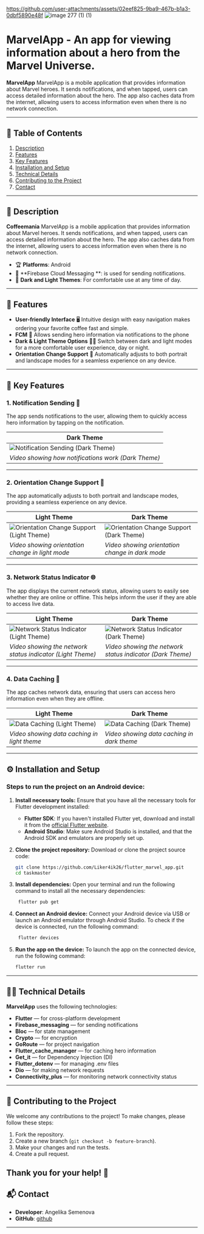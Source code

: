 
https://github.com/user-attachments/assets/02eef825-9ba9-467b-b1a3-0dbf5890e48f
 ![image 277 (1) (1)](https://github.com/user-attachments/assets/ce1e8205-26e3-424b-9e3f-fe1e9df35aa9) 
# **MarvelApp** - An app for viewing information about a hero from the Marvel Universe.

**MarvelApp** MarvelApp is a mobile application that provides information about Marvel heroes. It sends notifications, and when tapped, users can access detailed information about the hero. The app also caches data from the internet, allowing users to access information even when there is no network connection.

---

## 📝 Table of Contents

1. [Description](#description)
2. [Features](#features)
3. [Key Features](#key-features)
4. [Installation and Setup](#installation-and-setup)
5. [Technical Details](#technical-details)
6. [Contributing to the Project](#contributing-to-the-project)
7. [Contact](#contact)

---

## 📌 Description 

**Coffeemania** MarvelApp is a mobile application that provides information about Marvel heroes. It sends notifications, and when tapped, users can access detailed information about the hero. The app also caches data from the internet, allowing users to access information even when there is no network connection.

- 🏆 **Platforms**: Android
- 🔗 **Firebase Cloud Messaging **: is used for sending notifications.
- 🎨 **Dark and Light Themes**: For comfortable use at any time of day.

---

## 🚀 Features 

- **User-friendly Interface** 🖥️ Intuitive design with easy navigation makes ordering your favorite coffee fast and simple.
- **FCM** 🔔 Allows sending hero information via notifications to the phone
- **Dark & Light Theme Options** 🌚🌞 Switch between dark and light modes for a more comfortable user experience, day or night.
- **Orientation Change Support** 🔄 Automatically adjusts to both portrait and landscape modes for a seamless experience on any device.

---

## 🌟 Key Features

### 1. **Notification Sending** 🔔

The app sends notifications to the user, allowing them to quickly access hero information by tapping on the notification.

| Dark Theme |
|------------|
| ![Notification Sending (Dark Theme)](https://github.com/user-attachments/assets/3ee4ac3c-66bc-47e5-8c6e-36e7849af10f) |
| *Video showing how notifications work (Dark Theme)* |

---

### 2. **Orientation Change Support** 🔄

The app automatically adjusts to both portrait and landscape modes, providing a seamless experience on any device.

| Light Theme | Dark Theme |
|-------------|------------|
| ![Orientation Change Support (Light Theme)](https://github.com/user-attachments/assets/c0152c98-067a-467b-8629-21a13cd29976)  | ![Orientation Change Support (Dark Theme)](https://github.com/user-attachments/assets/7e87c799-97cd-495d-91ba-887b85f03f2e)  |
| *Video showing orientation change in light mode* | *Video showing orientation change in dark mode* |

---

### 3. **Network Status Indicator** 🌐

The app displays the current network status, allowing users to easily see whether they are online or offline. This helps inform the user if they are able to access live data.

| Light Theme | Dark Theme |
|-------------|------------|
| ![Network Status Indicator (Light Theme)](https://github.com/user-attachments/assets/35d268d6-bf6c-4ced-99c5-d873417887bb) | ![Network Status Indicator (Dark Theme)](https://github.com/user-attachments/assets/204a4797-ee09-4a27-ba75-e3c3844dbe4d) |
| *Video showing the network status indicator (Light Theme)* | *Video showing the network status indicator (Dark Theme)* |

---

### 4. **Data Caching** 💾

The app caches network data, ensuring that users can access hero information even when they are offline.

| Light Theme | Dark Theme |
|-------------|------------|
| ![Data Caching (Light Theme)](https://github.com/user-attachments/assets/246911cc-c302-422b-b8bc-4b444713fc16) | ![Data Caching (Dark Theme)](https://github.com/user-attachments/assets/b6228fca-28cc-4148-ae64-4e09c84ac469) |
| *Video showing data caching in light theme* | *Video showing data caching in dark theme* |

---

## ⚙️ Installation and Setup

### Steps to run the project on an Android device:

1. **Install necessary tools:**
   Ensure that you have all the necessary tools for Flutter development installed:
   
   - **Flutter SDK**: If you haven't installed Flutter yet, download and install it from the [official Flutter website](https://flutter.dev/docs/get-started/install).
   - **Android Studio**: Make sure Android Studio is installed, and that the Android SDK and emulators are properly set up.

2. **Clone the project repository:**
   Download or clone the project source code:
   ```bash
   git clone https://github.com/Liker4ik26/flutter_marvel_app.git
   cd taskmaster
   ```
   
3. **Install dependencies:**
   Open your terminal and run the following command to install all the necessary dependencies:
   ```bash
    flutter pub get
   ```

4. **Connect an Android device:**
   Connect your Android device via USB or launch an Android emulator through Android Studio.
   To check if the device is connected, run the following command:
   ```bash
    flutter devices
   ```

5. **Run the app on the device:**
   To launch the app on the connected device, run the following command:
   ```bash
   flutter run
   ```
---

## 🧑‍💻 Technical Details

**MarvelApp** uses the following technologies:

- **Flutter** — for cross-platform development
- **Firebase_messaging** — for sending notifications
- **Bloc** — for state management
- **Crypto** — for encryption
- **GoRoute** — for project navigation
- **Flutter_cache_manager** — for caching hero information
- **Get_it** — for Dependency Injection (DI)
- **Flutter_dotenv** — for managing .env files
- **Dio** — for making network requests
- **Connectivity_plus** — for monitoring network connectivity status
---

## 🤝 Contributing to the Project

We welcome any contributions to the project! To make changes, please follow these steps:

1. Fork the repository.
2. Create a new branch (`git checkout -b feature-branch`).
3. Make your changes and run the tests.
4. Create a pull request.

Thank you for your help! 🌟
---

## 📬 Contact

- **Developer**: Angelika Semenova
- **GitHub**: [github](https://github.com/Liker4ik26)

---
